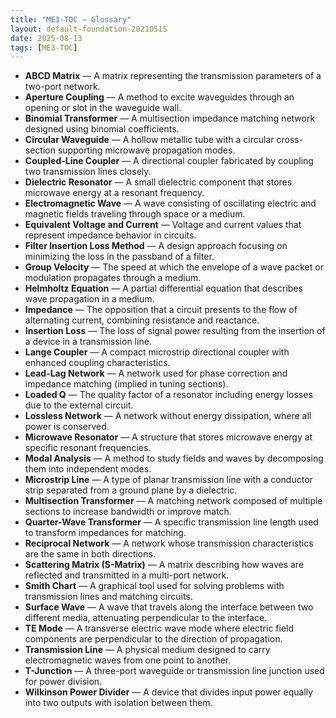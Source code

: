 ```yaml
---
title: "ME3-TOC — Glossary"
layout: default-foundation-20210515
date: 2025-08-13
tags: [ME3-TOC]
---
```


- **ABCD Matrix** — A matrix representing the transmission parameters of a two-port network.
- **Aperture Coupling** — A method to excite waveguides through an opening or slot in the waveguide wall.
- **Binomial Transformer** — A multisection impedance matching network designed using binomial coefficients.
- **Circular Waveguide** — A hollow metallic tube with a circular cross-section supporting microwave propagation modes.
- **Coupled-Line Coupler** — A directional coupler fabricated by coupling two transmission lines closely.
- **Dielectric Resonator** — A small dielectric component that stores microwave energy at a resonant frequency.
- **Electromagnetic Wave** — A wave consisting of oscillating electric and magnetic fields traveling through space or a medium.
- **Equivalent Voltage and Current** — Voltage and current values that represent impedance behavior in circuits.
- **Filter Insertion Loss Method** — A design approach focusing on minimizing the loss in the passband of a filter.
- **Group Velocity** — The speed at which the envelope of a wave packet or modulation propagates through a medium.
- **Helmholtz Equation** — A partial differential equation that describes wave propagation in a medium.
- **Impedance** — The opposition that a circuit presents to the flow of alternating current, combining resistance and reactance.
- **Insertion Loss** — The loss of signal power resulting from the insertion of a device in a transmission line.
- **Lange Coupler** — A compact microstrip directional coupler with enhanced coupling characteristics.
- **Lead-Lag Network** — A network used for phase correction and impedance matching (implied in tuning sections).
- **Loaded Q** — The quality factor of a resonator including energy losses due to the external circuit.
- **Lossless Network** — A network without energy dissipation, where all power is conserved.
- **Microwave Resonator** — A structure that stores microwave energy at specific resonant frequencies.
- **Modal Analysis** — A method to study fields and waves by decomposing them into independent modes.
- **Microstrip Line** — A type of planar transmission line with a conductor strip separated from a ground plane by a dielectric.
- **Multisection Transformer** — A matching network composed of multiple sections to increase bandwidth or improve match.
- **Quarter-Wave Transformer** — A specific transmission line length used to transform impedances for matching.
- **Reciprocal Network** — A network whose transmission characteristics are the same in both directions.
- **Scattering Matrix (S-Matrix)** — A matrix describing how waves are reflected and transmitted in a multi-port network.
- **Smith Chart** — A graphical tool used for solving problems with transmission lines and matching circuits.
- **Surface Wave** — A wave that travels along the interface between two different media, attenuating perpendicular to the interface.
- **TE Mode** — A transverse electric wave mode where electric field components are perpendicular to the direction of propagation.
- **Transmission Line** — A physical medium designed to carry electromagnetic waves from one point to another.
- **T-Junction** — A three-port waveguide or transmission line junction used for power division.
- **Wilkinson Power Divider** — A device that divides input power equally into two outputs with isolation between them.
